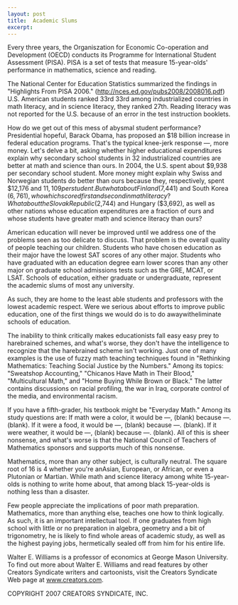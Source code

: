 ```yaml
---
layout: post
title:  Academic Slums
excerpt:
---
```


Every three years, the Organiszation for Economic Co-operation and Development (OECD) conducts its Programme for International Student Assessment (PISA). PISA is a set of tests that measure 15-year-olds' performance in mathematics, science and reading.

The National Center for Education Statistics summarized the findings in "Highlights From PISA 2006." (http://nces.ed.gov/pubs2008/2008016.pdf) U.S. American students ranked 33rd 33rd among industrialized countries in math literacy, and in science literacy, they ranked 27th. Reading literacy was not reported for the U.S. because of an error in the test instruction booklets.

How do we get out of this mess of abysmal student performance? Presidential hopeful, Barack Obama, has proposed an $18 billion increase in federal education programs. That's the typical knee-jerk response —, more money. Let's delve a bit, asking whether higher educational expenditures explain why secondary school students in 32 industrialized countries are better at math and science than ours. In 2004, the U.S. spent about $9,938 per secondary school student. More money might explain why Swiss and Norwegian students do better than ours because they, respectively, spent $12,176 and $11,109 per student. But what about Finland ($7,441) and South Korea ($6,761), who which scored first and second in math literacy? What about the Slovak Republic ($2,744) and Hungary ($3,692), as well as other nations whose education expenditures are a fraction of ours and whose students have greater math and science literacy than ours?

American education will never be improved until we address one of the problems seen as too delicate to discuss. That problem is the overall quality of people teaching our children. Students who have chosen education as their major have the lowest SAT scores of any other major. Students who have graduated with an education degree earn lower scores than any other major on graduate school admissions tests such as the GRE, MCAT, or LSAT. Schools of education, either graduate or undergraduate, represent the academic slums of most any university.

 As such, they are home to the least able students and professors with the lowest academic respect. Were we serious about efforts to improve public education, one of the first things we would do is to do awaywitheliminate schools of education.

The inability to think critically makes educationists fall easy easy prey to harebrained schemes, and what's worse, they don't have the intelligence to recognize that the harebrained scheme isn't working. Just one of many examples is the use of fuzzy math teaching techniques found in "Rethinking Mathematics: Teaching Social Justice by the Numbers." Among its topics: "Sweatshop Accounting," "Chicanos Have Math in Their Blood," "Multicultural Math," and "Home Buying While Brown or Black." The latter contains discussions on racial profiling, the war in Iraq, corporate control of the media, and environmental racism.

If you have a fifth-grader, his textbook might be "Everyday Math." Among its study questions are: If math were a color, it would be —, (blank) because —. (blank). If it were a food, it would be —, (blank) because —. (blank). If it were weather, it would be —, (blank) because —. (blank). All of this is sheer nonsense, and what's worse is that the National Council of Teachers of Mathematics sponsors and supports much of this nonsense.

Mathematics, more than any other subject, is culturally neutral. The square root of 16 is 4 whether you're anAsian, European, or African, or even a Plutonian or Martian. While math and science literacy among white 15-year-olds is nothing to write home about, that among black 15-year-olds is nothing less than a disaster.

Few people appreciate the implications of poor math preparation. Mathematics, more than anything else, teaches one how to think logically. As such, it is an important intellectual tool. If one graduates from high school with little or no preparation in algebra, geometry and a bit of trigonometry, he is likely to find whole areas of academic study, as well as the highest paying jobs, hermetically sealed off from him for his entire life.

Walter E. Williams is a professor of economics at George Mason University. To find out more about Walter E. Williams and read features by other Creators Syndicate writers and cartoonists, visit the Creators Syndicate Web page at www.creators.com.

COPYRIGHT 2007 CREATORS SYNDICATE, INC.
